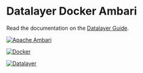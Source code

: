 # Datalayer Docker Ambari

Read the documentation on the [Datalayer Guide](http://platform.datalayer.io/guide/docker/ambari).

[![Apache Ambari](http://platform.datalayer.io/ext/images/logo-ambari-2.png)](http://ambari.apache.org)

[![Docker](http://platform.datalayer.io/ext/images/docker-logo-small.png)](https://www.docker.com/)

[![Datalayer](http://platform.datalayer.io/ext/images/logo_horizontal_072ppi.png)](http://datalayer.io)
